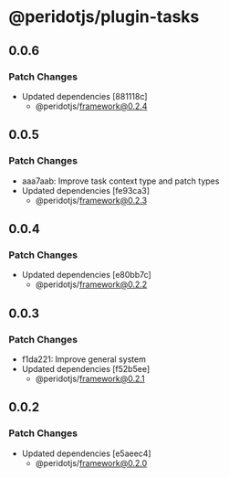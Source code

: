 # @peridotjs/plugin-tasks

## 0.0.6

### Patch Changes

-   Updated dependencies [881118c]
    -   @peridotjs/framework@0.2.4

## 0.0.5

### Patch Changes

-   aaa7aab: Improve task context type and patch types
-   Updated dependencies [fe93ca3]
    -   @peridotjs/framework@0.2.3

## 0.0.4

### Patch Changes

-   Updated dependencies [e80bb7c]
    -   @peridotjs/framework@0.2.2

## 0.0.3

### Patch Changes

-   f1da221: Improve general system
-   Updated dependencies [f52b5ee]
    -   @peridotjs/framework@0.2.1

## 0.0.2

### Patch Changes

-   Updated dependencies [e5aeec4]
    -   @peridotjs/framework@0.2.0

